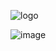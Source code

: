 ![logo](https://raw.githubusercontent.com/adi1090x/archlinux/master/images/logo_i3.png) <br />

![image](https://raw.githubusercontent.com/adi1090x/archlinux/master/images/i3wm.jpeg) <br />
